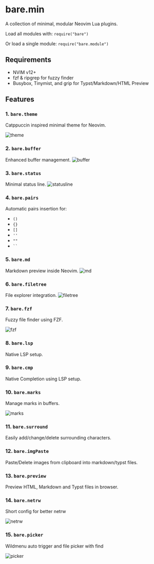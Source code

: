 # bare.min
A collection of minimal, modular Neovim Lua plugins.

Load all modules with: `require("bare")`

Or load a single module: `require("bare.module")`

## Requirements
- NVIM v12+
- fzf & ripgrep for fuzzy finder
- Busybox, Tinymist, and grip for Typst/Markdown/HTML Preview

## Features

### 1. `bare.theme`

Catppuccin inspired minimal theme for Neovim.

![theme](./assets/theme.png)

### 2. `bare.buffer`

Enhanced buffer management.
![buffer](./assets/buffer.png)

### 3. `bare.status`

Minimal status line.
![statusline](./assets/statusline.png)

### 4. `bare.pairs`

Automatic pairs insertion for:

* `()`
* `{}`
* `[]`
* `''`
* `""`
* ` `` `

### 5. `bare.md`

Markdown preview inside Neovim.
![md](./assets/md.png)

### 6. `bare.filetree`

File explorer integration.
![filetree](./assets/filetree.png)

### 7. `bare.fzf`

Fuzzy file finder using FZF.

![fzf](./assets/fzf.png)

### 8. `bare.lsp`

Native LSP setup.

### 9. `bare.cmp`

Native Completion using LSP setup.

### 10. `bare.marks`

Manage marks in buffers.

![marks](./assets/marks.png)

### 11. `bare.surround`

Easily add/change/delete surrounding characters.

### 12. `bare.imgPaste`

Paste/Delete images from clipboard into markdown/typst files.

### 13. `bare.preview`

Preview HTML, Markdown and Typst files in browser.

### 14. `bare.netrw`

Short config for better netrw

![netrw](./assets/netrw.png)

### 15. `bare.picker`

Wildmenu auto trigger and file picker with find

![picker](./assets/picker.png)
